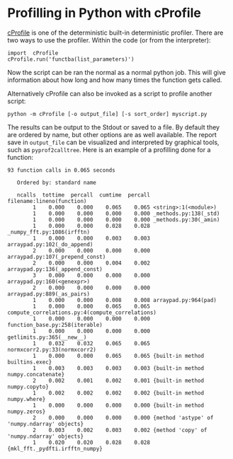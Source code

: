 # Profilling in Python with cProfile
[cProfile](https://docs.python.org/2/library/profile.html#module-cProfile) is one of the deterministic built-in deterministic profiler. There are two ways to use the profiler. Within the  code (or from the interpreter):
```
import  cProfile
cProfile.run('functba(list_parameters)')
```
Now the script can be ran the normal as a normal python job. This will give information about how long  and how many times the function gets called. 

Alternatively  cProfile can also be invoked as a script to profile another script:
```
python -m cProfile [-o output_file] [-s sort_order] myscript.py
```
The results can be output to the Stdout or saved to a file. By default they are ordered by name, but other options are as well available. The report save in ```output_file``` can be visualized and interpreted by graphical tools, such as ```pyprof2calltree```. Here is an example of a profilling done for a function:

```
93 function calls in 0.065 seconds

   Ordered by: standard name

   ncalls  tottime  percall  cumtime  percall filename:lineno(function)
        1    0.000    0.000    0.065    0.065 <string>:1(<module>)
        1    0.000    0.000    0.000    0.000 _methods.py:138(_std)
        1    0.000    0.000    0.000    0.000 _methods.py:30(_amin)
        1    0.000    0.000    0.028    0.028 _numpy_fft.py:1086(irfftn)
        1    0.000    0.000    0.003    0.003 arraypad.py:102(_do_append)
        2    0.000    0.000    0.000    0.000 arraypad.py:107(_prepend_const)
        2    0.000    0.000    0.004    0.002 arraypad.py:136(_append_const)
        3    0.000    0.000    0.000    0.000 arraypad.py:160(<genexpr>)
        2    0.000    0.000    0.000    0.000 arraypad.py:889(_as_pairs)
        1    0.000    0.000    0.008    0.008 arraypad.py:964(pad)
        1    0.000    0.000    0.065    0.065 compute_correlations.py:4(compute_correlations)
        1    0.000    0.000    0.000    0.000 function_base.py:258(iterable)
        1    0.000    0.000    0.000    0.000 getlimits.py:365(__new__)
        1    0.032    0.032    0.065    0.065 normxcorr2.py:33(normxcorr2)
        1    0.000    0.000    0.065    0.065 {built-in method builtins.exec}
        1    0.003    0.003    0.003    0.003 {built-in method numpy.concatenate}
        2    0.002    0.001    0.002    0.001 {built-in method numpy.copyto}
        1    0.002    0.002    0.002    0.002 {built-in method numpy.where}
        1    0.000    0.000    0.000    0.000 {built-in method numpy.zeros}
        2    0.000    0.000    0.000    0.000 {method 'astype' of 'numpy.ndarray' objects}
        2    0.003    0.002    0.003    0.002 {method 'copy' of 'numpy.ndarray' objects}
        1    0.020    0.020    0.028    0.028 {mkl_fft._pydfti.irfftn_numpy}
```

